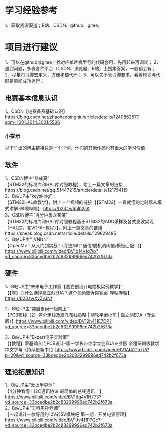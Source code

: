 # 学习经验参考

1、获取资源渠道；B站、CSDN、github、gitee;

# 项目进行建议
1、可以在github或gitee上找对应单片机型号的代码套用，先用起来再调试；
2、遇到问题，多去各种平台（CSDN、浏览器、B站）上搜集答案，一般都会有；
2、尽量将引脚宏定义，方便移植代码；
3、可以先不管引脚要求，看看模块与代码是否能成功运行；

## 电赛基本信息认识
1、CSDN【电赛备赛基础认识】https://blog.csdn.net/zhaohaobingniu/article/details/124086257?spm=1001.2014.3001.5506

### 小提示
以下举出的博主链接只是一个举例，他们的其他作品也有很大的学习价值  

## 软件

1、CSDN博主“修成真”  
【STM32的标准库和HAL库对照教程】，附上一篇文章的链接https://blog.csdn.net/qq_51447215/article/details/121754119  
2、B站UP主“keysking”  
【STM32HAL库教学】，附上一个视频的链接【【STM32】一看就懂的定时器从模式讲解-哔哩哔哩】 https://b23.tv/6hlb2sK  
3、CSDN博主“混分巨兽龙某某”  
【STM32的标准库和HAL库对照教程基于STM32的ADC采样及各式滤波实现（HAL库，含VOFA+教程）】，附上一篇文章的链接https://sneak.blog.csdn.net/article/details/129629485  
4、B站UP主“_VNNN”  
【OpenMv - 从入门到实战！(寻迹/串口通信/脱机调阈值/模板匹配...)】https://www.bilibili.com/video/BV1b14y1q7ip?vd_source=33bcedbe2b2c83299996ed742b2f673a  

## 硬件

1、B站UP主“未来电子工作室【嘉立创设计电路板实例教学】”   
【【序】为什么选择嘉立创EDA？这个视频告诉你答案-哔哩哔哩】 https://b23.tv/XvZyJNf

2、B站UP主“奕启象尚一起向上”  
【PCB布线（2）差分走线及扇孔布线策略 | 两轮平衡小车 | 嘉立创EDA（专业版）】https://www.bilibili.com/video/BV12h411E7DP?vd_source=33bcedbe2b2c83299996ed742b2f673a

3、B站UP主“Expert电子实验室”  
【【教程】零基础入门PCB设计-国一学长带你学立创EDA专业版 全程保姆级教学 中文字幕（持续更新中）】https://www.bilibili.com/video/BV1At421h7Ui?p=20&vd_source=33bcedbe2b2c83299996ed742b2f673a

## 理论拓展知识
1、B站UP主“爱上半导体”  
【4分钟看懂！I2C通讯协议 最简单的总线通讯！】https://www.bilibili.com/video/BV1dg4y1H773?vd_source=33bcedbe2b2c83299996ed742b2f673a  
2、B站UP主“工科男孙老师”  
【一起设计一款好用的12V转5V模块吧  第一期：开关电源原理】https://www.bilibili.com/video/BV1Jv411P7Qc?vd_source=33bcedbe2b2c83299996ed742b2f673a  